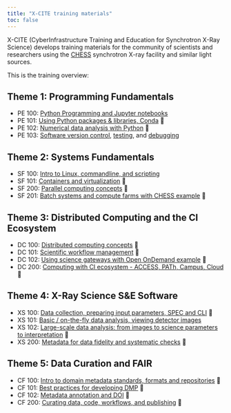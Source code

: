 ```yaml
---
title: "X-CITE training materials"
toc: false
---
```


X-CITE (CyberInfrastructure Training and Education for Synchrotron
X-Ray Science) develops training materials for the community of
scientists and researchers using the [CHESS] synchrotron X-ray
facility and similar light sources.

This is the training overview:

## Theme 1: Programming Fundamentals

- PE 100: [Python Programming and Jupyter notebooks][pe100]
- PE 101: [Using Python packages & libraries, Conda][pe101]  🚧
- PE 102: [Numerical data analysis with Python][pe102]  🚧
- PE 103: [Software version control][pe103-vcs],
  [testing][pe103-testing], and [debugging][pe103-debugging] 

## Theme 2: Systems Fundamentals

- SF 100: [Intro to Linux, commandline, and scripting][sf100]
- SF 101: [Containers and virtualization][sf101] 🚧
- SF 200: [Parallel computing concepts][sf200] 🚧 
- SF 201: [Batch systems and compute farms with CHESS example][sf201] 🚧

## Theme 3: Distributed Computing and the CI Ecosystem

- DC 100: [Distributed computing concepts][dc100] 🚧
- DC 101: [Scientific workflow management][dc101] 🚧
- DC 102: [Using science gateways with Open OnDemand example][dc102] 🚧
- DC 200: [Computing with CI ecosystem - ACCESS, PATh, Campus,
  Cloud][dc200] 🚧

## Theme 4: X-Ray Science S&E Software

- XS 100: [Data collection, preparing input parameters, SPEC and
  CLI][xs100] 🚧
- XS 101: [Basic / on-the-fly data analysis, viewing detector images][xs101]
- XS 102: [Large-scale data analysis: from images to science
  parameters to interpretation][xs102] 🚧
- XS 200: [Metadata for data fidelity and systematic checks][xs200]  🚧

## Theme 5: Data Curation and FAIR

- CF 100: [Intro to domain metadata standards, formats and repositories][cf100] 🚧
- CF 101: [Best practices for developing DMP][cf101] 🚧
- CF 102: [Metadata annotation and DOI][cf102] 🚧
- CF 200: [Curating data, code, workflows, and publishing][cf200] 🚧

<!-- References -->

[CHESS]: https://www.chess.cornell.edu/

[pe100]: ./theme1/PE100/PE100-01Introduction.ipynb
[pe101]: ./theme1/PE101/PE101-01Packages.ipynb
[pe102]: ./theme1/PE102/PE102-02NumPy.ipynb
[pe103]: ./theme1/PE103/vcs-testing-debugging.md

[pe103-vcs]: ./theme1/PE103//vcs.qmd
[pe103-testing]: ./theme1/PE103/testing.md
[pe103-debugging]: ./theme1/PE103/debugging.md

[sf100]: ./theme2/SF100/linux-commandline-scripting.md
[sf101]: ./theme2/SF101/containers-and-virtualization.md
[sf200]: ./theme2/SF200/parallel-computing.md
[sf201]: ./theme2/SF201/batch-systems-and-compute-farms.md

[dc100]: ./theme3/DC100/distributed-computing.md
[dc101]: ./theme3/DC101/scientific-workflow-management.md
[dc102]: ./theme3/DC102/using-science-gateways.md
[dc200]: ./theme3/DC200/computing-with-ci-ecosystem.md

[xs100]: ./theme4/XS100/data-collection.md
[xs101]: ./theme4/XS101/data-analysis.md
[xs102]: ./theme4/XS102/large-scale-data-analysis.md
[xs200]: ./theme4/XS200/metadata.md

[cf100]: ./theme5/CF100/domain-metadata-standards.md
[cf101]: ./theme5/CF101/dmp-best-practices.md
[cf102]: ./theme5/CF102/metadata-annotation-and-doi.md
[cf200]: ./theme5/CF200/curating-data.md

